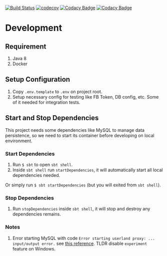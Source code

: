 [![Build Status](https://www.travis-ci.org/hellowin/kanca-api.svg?branch=master)](https://www.travis-ci.org/hellowin/kanca-api)
[![codecov](https://codecov.io/gh/hellowin/kanca-api/branch/master/graph/badge.svg)](https://codecov.io/gh/hellowin/kanca-api)
[![Codacy Badge](https://api.codacy.com/project/badge/Grade/a213c1b1dac049a18f0e089649606c0d)](https://www.codacy.com/app/hellowin/kanca-api?utm_source=github.com&utm_medium=referral&utm_content=hellowin/kanca-api&utm_campaign=badger)
[![Codacy Badge](https://api.codacy.com/project/badge/Coverage/9e20f10f09ba4c21a73b17d1e7fccbe3)](https://www.codacy.com/app/hellowin/kanca-api?utm_source=github.com&utm_medium=referral&utm_content=hellowin/kanca-api&utm_campaign=Badge_Coverage)

# Development

## Requirement

1. Java 8
1. Docker

## Setup Configuration

1. Copy `.env.template` to `.env` on project root.
1. Setup necessary config for testing like FB Token, DB config, etc. Some of it needed for integration tests.

## Start and Stop Dependencies

This project needs some dependencies like MySQL to manage data persistence,
so we need to start its container before developing on local environment. 

### Start Dependencies

1. Run `$ sbt` to open `sbt shell`.
1. Inside `sbt shell` run `startDependencies`, it will automatically start all local dependencies needed.

Or simply run `$ sbt startDependencies` (but you will exited from `sbt shell`).

### Stop Dependencies

1. Run `stopDependencies` inside `sbt shell`, it will stop and destroy any dependencies remains.

### Notes

1. Error starting MySQL with code `Error starting userland proxy: ... input/output error.` see [this reference](https://github.com/docker/for-win/issues/573). TLDR disable `experiment` feature on Windows.
